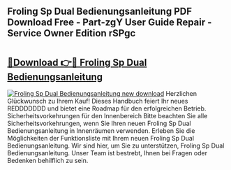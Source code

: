 ## Froling Sp Dual Bedienungsanleitung PDF Download Free - Part-zgY User Guide Repair - Service Owner Edition rSPgc

# <h2><a href="http://df3nkp.blite.top/?on=Froling+Sp+Dual+Bedienungsanleitung">🔗Download 👉🔴 Froling Sp Dual Bedienungsanleitung</a></h2>

[![Froling Sp Dual Bedienungsanleitung new download](https://i.imgur.com/lujVjoI.png)](http://df3nkp.blite.top/?on=Froling+Sp+Dual+Bedienungsanleitung)
Herzlichen Glückwunsch zu Ihrem Kauf! Dieses Handbuch feiert Ihr neues REDDDDDDD und bietet eine Roadmap für den erfolgreichen Betrieb. Sicherheitsvorkehrungen für den Innenbereich Bitte beachten Sie alle Sicherheitsvorkehrungen, wenn Sie Ihren neuen Froling Sp Dual Bedienungsanleitung in Innenräumen verwenden. Erleben Sie die Möglichkeiten der Funktionsliste mit Ihrem neuen Froling Sp Dual Bedienungsanleitung. Wir sind hier, um Sie zu unterstützen, Froling Sp Dual Bedienungsanleitung. Unser Team ist bestrebt, Ihnen bei Fragen oder Bedenken behilflich zu sein.
